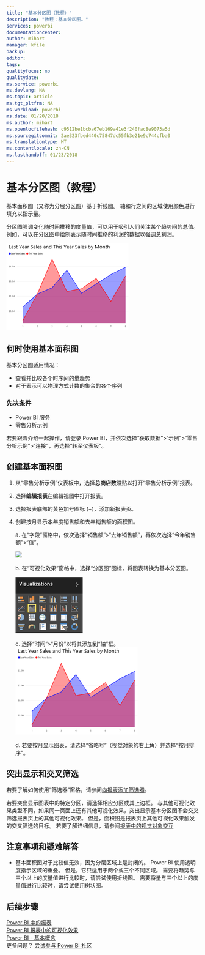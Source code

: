 ```yaml
---
title: "基本分区图（教程）"
description: "教程：基本分区图。"
services: powerbi
documentationcenter: 
author: mihart
manager: kfile
backup: 
editor: 
tags: 
qualityfocus: no
qualitydate: 
ms.service: powerbi
ms.devlang: NA
ms.topic: article
ms.tgt_pltfrm: NA
ms.workload: powerbi
ms.date: 01/20/2018
ms.author: mihart
ms.openlocfilehash: c9512be1bcba67eb169a41e3f240fac8e9073a5d
ms.sourcegitcommit: 2ae323fbed440c75847dc55fb3e21e9c744cfba0
ms.translationtype: HT
ms.contentlocale: zh-CN
ms.lasthandoff: 01/23/2018
---
```

# <a name="basic-area-chart-tutorial"></a>基本分区图（教程）
基本面积图（又称为分层分区图）基于折线图。 轴和行之间的区域使用颜色进行填充以指示量。 

分区图强调变化随时间推移的度量值，可以用于吸引人们关注某个趋势间的总值。 例如，可以在分区图中绘制表示随时间推移的利润的数据以强调总利润。

![](media/power-bi-visualization-basic-area-chart/powerbi-area-chartnew.png)

## <a name="when-to-use-a-basic-area-chart"></a>何时使用基本面积图
基本分区图适用情况：

* 查看并比较各个时序间的量趋势 
* 对于表示可以物理方式计数的集合的各个序列

### <a name="prerequisites"></a>先决条件
 - Power BI 服务
 - 零售分析示例

若要跟着介绍一起操作，请登录 Power BI，并依次选择“获取数据”\>“示例”\>“零售分析示例”>“连接”，再选择“转至仪表板”。 

## <a name="create-a-basic-area-chart"></a>创建基本面积图
 

1. 从“零售分析示例”仪表板中，选择**总商店数**磁贴以打开“零售分析示例”报表。
2. 选择**编辑报表**在编辑视图中打开报表。
3. 选择报表底部的黄色加号图标 (+)，添加新报表页。
4. 创建按月显示本年度销售额和去年销售额的面积图。
   
   a. 在“字段”窗格中，依次选择“销售额”\>“去年销售额”，再依次选择“今年销售额”>“值”。

   ![](media/power-bi-visualization-basic-area-chart/power-bi-bar-chart.png)

   b.  在“可视化效果”窗格中，选择“分区图”图标，将图表转换为基本分区图。

   ![](media/power-bi-visualization-basic-area-chart/convertchart.png)
   
   c.  选择“时间”\>“月份”以将其添加到“轴”框。   
   ![](media/power-bi-visualization-basic-area-chart/powerbi-area-chartnew.png)
   
   d.  若要按月显示图表，请选择“省略号”（视觉对象的右上角）并选择“按月排序”。

## <a name="highlighting-and-cross-filtering"></a>突出显示和交叉筛选
若要了解如何使用“筛选器”窗格，请参阅[向报表添加筛选器](power-bi-report-add-filter.md)。

若要突出显示图表中的特定分区，请选择相应分区或其上边框。  与其他可视化效果类型不同，如果同一页面上还有其他可视化效果，突出显示基本分区图不会交叉筛选报表页上的其他可视化效果。 但是，面积图是报表页上其他可视化效果触发的交叉筛选的目标。 若要了解详细信息，请参阅[报表中的视觉对象交互](service-reports-visual-interactions.md)

## <a name="considerations-and-troubleshooting"></a>注意事项和疑难解答
* 基本面积图对于比较值无效，因为分层区域上是封闭的。 Power BI 使用透明度指示区域的重叠。 但是，它只适用于两个或三个不同区域。 需要将趋势与三个以上的度量值进行比较时，请尝试使用折线图。 需要将量与三个以上的度量值进行比较时，请尝试使用树状图。

## <a name="next-steps"></a>后续步骤
[Power BI 中的报表](service-reports.md)  
[Power BI 报表中的可视化效果](power-bi-report-visualizations.md)  
[Power BI - 基本概念](service-basic-concepts.md)  
更多问题？ [尝试参与 Power BI 社区](http://community.powerbi.com/)


